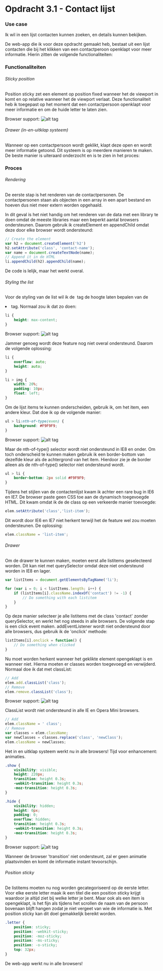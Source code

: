 # Opdracht 3.1 - Contact lijst

### Use case
Ik wil in een lijst contacten kunnen zoeken, en details kunnen bekijken.

De web-app die ik voor deze opdracht gemaakt heb, bestaat uit een lijst contacten die bij het klikken van een contactperoon openklapt voor meer informatie. Hierin zitten de volgende functionaliteiten:

### Functionaliteiten

###### Sticky position
Position sticky zet een element op position fixed wanneer het de viewport in komt en op relative wanneer het de viewport verlaat. Deze functionaliteit heb ik toegepast op het moment dat een contactpersoon openklapt voor meer informatie en om de huide letter te laten zien.

Browser support:
![alt tag](https://github.com/RaymondKorrel/bt/opdracht3-3/static/img/sticky-bs.jpg)

###### Drawer (in-en-uitklap systeem)
Wanneer op een contactpersoon wordt geklikt, klapt deze open en wordt meer informatie getoond. Dit systeem is op meerdere manieren te maken. De beste manier is uiteraard onderzocht en is te zien in het proces:

### Proces

###### Rendering
De eerste stap is het renderen van de contactpersonen. De contactpersonen staan als objecten in een array in een apart bestand en hoeven dus niet meer extern worden opgehaald. 

In dit geval is het niet handig om het renderen van de data met een library te doen omdat de meeste libraries maar een beperkt aantal browsers ondersteunen. Daarom gebruik ik createElement en appendChild omdat deze door elke browser wordt ondersteund:

```javascript
// Create the element
var h2 = document.createElement('h2')
h2.setAttribute('class', 'contact-name');
var name = document.createTextNode(name); 
// Append it in de HTML
li.appendChild(h2).appendChild(name);
```

De code is lelijk, maar het werkt overal.

###### Styling the list
Voor de styling van de list wil ik de <img> tag de hoogte laten bepalen van de <li> tag. Normaal zou ik dat zo doen:

```css
li {
	height: max-content;
}
```

Browser support:
![alt tag](https://github.com/RaymondKorrel/bt/opdracht3-3/static/img/max-content.jpg)

Jammer genoeg wordt deze feature nog niet overal ondersteund. Daarom de volgende oplossing:
```css
li {
	overflow: auto;
	height: auto;
}

li > img {
	width: 20%;
	padding: 10px;
	float: left;
}
```

Om de lijst items te kunnen onderscheiden, gebruik ik, om het item, een andere kleur. Dat doe ik op de volgende manier:
```css
ul > li:nth-of-type(even) {
	background: #F9F9F9;
}
```

Browser support:
![alt tag](https://github.com/RaymondKorrel/bt/opdracht3-3/static/img/selector.jpg)

Maar de nth-of-type() selector wordt niet ondersteund in IE8 en onder. Om toch onderscheid te kunnen maken gebruik ik een border-bottom van dezelfde kleur als de achtergrond van het item. Hierdoor zie je de border alleen als de nth-of-type() selector niet ondersteund wordt.
```css
ul > li {
	border-bottom: 2px solid #F9F9F9;
}
```

Tijdens het stijlen van de contactenlijst kwam ik achter een rare bug in IE6 en IE7. De browser paste geen CSS toe aan de dynamisch toegevoegde HTML. Dit kwam omdat ik de de class op een verkeerde manier toevoegde:
```javascript
elem.setAttribute('class','list-item');
```

Dit wordt door IE6 en IE7 niet herkent terwijl het de feature wel zou moeten ondersteunen. De oplossing:
```javascript
elem.className = 'list-item';
```

###### Drawer
Om de drawer te kunnen maken, moeten eerst alle listitems geselecteerd worden. Dit kan niet met querySelector omdat deze niet ondersteund worden in IE8 en lager.
```javascript
var listItems = document.getElementsByTagName('li');

for (var i = 0; i < listItems.length; i++) {
	if (listItems[i].className.indexOf('contact') != -1) {
		// Do something with each listitem
	}
}
```

Op deze manier selecteer je alle listitems met de class 'contact' zonder querySelector, en werkt het nog steeds in alle browsers. De volgende stap is een click event maken. addEventListener wordt niet ondersteund door alle browsers, dus gebruik ik de 'onclick' methode:
```javascript
listItems[i].onclick = function() {
	// Do something when clicked
}
```

Nu moet worden herkent wanneer het geklikte element opengeklapt is en wanneer niet. Hierna moeten er classes worden toegevoegd en verwijderd. Normaal doe ik dat met classList:
```javascript
// Add
elem.add.classList('class');
// Remove
elem.remove.classList('class');
```

Browser support:
![alt tag](https://github.com/RaymondKorrel/bt/opdracht3-3/static/img/classlist.jpg)

ClassList wordt niet ondersteund in alle IE en Opera Mini browsers.
```javascript
// Add
elem.className = ' class';
// Remove
var classes = elem.className;
var newClasses = classes.replace('class', 'newClass');
elem.className = newClasses;
```

Het in en uitklap systeem werkt nu in alle browsers! Tijd voor enhancement: animaties.

```css
.show {
	visibility: visible;
	height: 220px;
	transition: height 0.3s;
	-webkit-transition: height 0.3s;
	-moz-transition: height 0.3s;
}

.hide {
	visibility: hidden;
	height: 0px;
	padding: 0;
	overflow: hidden;
	transition: height 0.3s;
	-webkit-transition: height 0.3s;
	-moz-transition: height 0.3s;
}
```

Browser support:
![alt tag](https://github.com/RaymondKorrel/bt/opdracht3-3/static/img/transitions.jpg)

Wanneer de browser 'transition' niet ondersteunt, zal er geen animatie plaatsvinden en komt de informatie instant tevoorschijn.

###### Position sticky
De listitems moeten nu nog worden gecategoriseerd op de eerste letter. Voor elke eerste letter maak ik een titel die een position sticky krijgt waardoor je altijd ziet bij welke letter je bent. Maar ook als een item is opengeklapt, is het fijn als tijdens het scrollen de naam van de persoon bovenaan blijft hangen zodat je niet vergeet van wie de informatie is. Met position sticky kan dit doel gemakkelijk bereikt worden.

```css
.letter {
	position: sticky;
	position: -webkit-sticky;
	position: -moz-sticky;
	position: -ms-sticky;
	position: -o-sticky;
	top: 32px;
}
```

De web-app werkt nu in alle browsers!